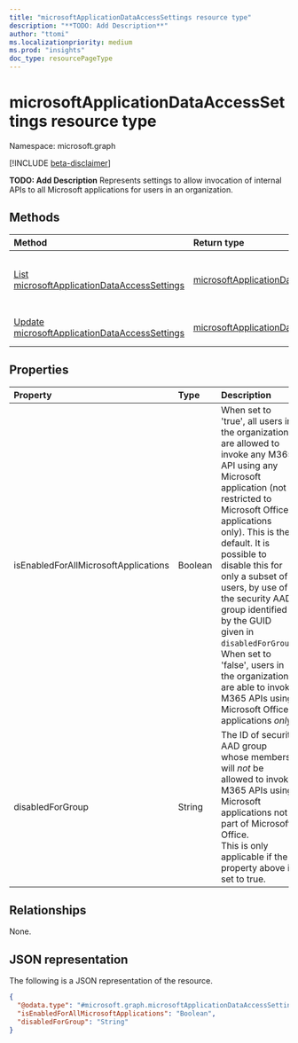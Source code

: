 ```yaml
---
title: "microsoftApplicationDataAccessSettings resource type"
description: "**TODO: Add Description**"
author: "ttomi"
ms.localizationpriority: medium
ms.prod: "insights"
doc_type: resourcePageType
---
```


# microsoftApplicationDataAccessSettings resource type

Namespace: microsoft.graph

[!INCLUDE [beta-disclaimer](../../includes/beta-disclaimer.md)]

**TODO: Add Description**
Represents settings to allow invocation of internal APIs to all Microsoft applications for users in an organization.

## Methods
|Method|Return type|Description|
|:---|:---|:---|
|[List microsoftApplicationDataAccessSettings](../api/organizationsettings-list-microsoftapplicationdataaccesssettings.md)|[microsoftApplicationDataAccessSettings](microsoftapplicationdataaccesssettings.md)|Get the _settings_ in an [microsoftApplicationDataAccessSettings](microsoftapplicationdataaccesssettings.md) object for displaying Microsoft application data access setting in an organization.|
|[Update microsoftApplicationDataAccessSettings](../api/microsoftapplicationdataaccesssettings-update.md)|[microsoftApplicationDataAccessSettings](microsoftapplicationdataaccesssettings.md)|Update the properties of a [microsoftApplicationDataAccessSettings](microsoftapplicationdataaccesssettings.md) object.|

## Properties

|Property|Type|Description|
|:---|:---|:---|
|isEnabledForAllMicrosoftApplications|Boolean|When set to 'true', all users in the organization are allowed to invoke any M365 API using any Microsoft application (not restricted to Microsoft Office applications only). This is the default. It is possible to disable this for only a subset of users, by use of the security AAD group identified by the GUID given in `disabledForGroup`. <br> When set to 'false', users in the organization are able to invoke M365 APIs using Microsoft Office applications _only_.|
|disabledForGroup|String|The ID of security AAD group whose members will _not_ be allowed to invoke M365 APIs using Microsoft applications not part of Microsoft Office. <br> This is only applicable if the property above is set to true.|

## Relationships

None.

## JSON representation

The following is a JSON representation of the resource.
<!-- {
  "blockType": "resource",
  "@odata.type": "microsoft.graph.microsoftApplicationDataAccessSettings",
  "baseType": "microsoft.graph.entity",
  "openType": false
}
-->
``` json
{
  "@odata.type": "#microsoft.graph.microsoftApplicationDataAccessSettings",
  "isEnabledForAllMicrosoftApplications": "Boolean",
  "disabledForGroup": "String"
}
```
